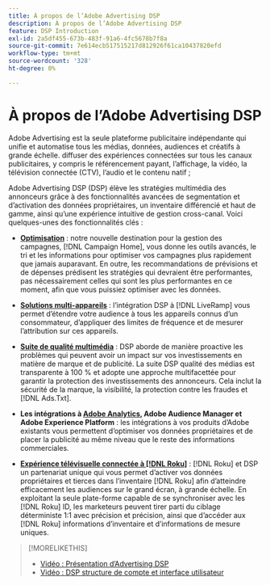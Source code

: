 ```yaml
---
title: À propos de l’Adobe Advertising DSP
description: À propos de l’Adobe Advertising DSP
feature: DSP Introduction
exl-id: 2a5df455-673b-483f-91a6-4fc5678b7f8a
source-git-commit: 7e614ecb517515217d812926f61ca10437820efd
workflow-type: tm+mt
source-wordcount: '328'
ht-degree: 0%

---
```


# À propos de l’Adobe Advertising DSP

Adobe Advertising est la seule plateforme publicitaire indépendante qui unifie et automatise tous les médias, données, audiences et créatifs à grande échelle. diffuser des expériences connectées sur tous les canaux publicitaires, y compris le référencement payant, l’affichage, la vidéo, la télévision connectée (CTV), l’audio et le contenu natif ;

Adobe Advertising DSP (DSP) élève les stratégies multimédia des annonceurs grâce à des fonctionnalités avancées de segmentation et d’activation des données propriétaires, un inventaire différencié et haut de gamme, ainsi qu’une expérience intuitive de gestion cross-canal. Voici quelques-unes des fonctionnalités clés :

* [**Optimisation**](features/optimization.md) : notre nouvelle destination pour la gestion des campagnes, [!DNL Campaign Home], vous donne les outils avancés, le tri et les informations pour optimiser vos campagnes plus rapidement que jamais auparavant. En outre, les recommandations de prévisions et de dépenses prédisent les stratégies qui devraient être performantes, pas nécessairement celles qui sont les plus performantes en ce moment, afin que vous puissiez optimiser avec les données.

* [**Solutions multi-appareils**](features/cross-device-solutions.md) : l’intégration DSP à [!DNL LiveRamp] vous permet d’étendre votre audience à tous les appareils connus d’un consommateur, d’appliquer des limites de fréquence et de mesurer l’attribution sur ces appareils.

* [**Suite de qualité multimédia**](features/brand-safety-media-quality.md) : DSP aborde de manière proactive les problèmes qui peuvent avoir un impact sur vos investissements en matière de marque et de publicité. La suite DSP qualité des médias est transparente à 100 % et adopte une approche multifacettée pour garantir la protection des investissements des annonceurs. Cela inclut la sécurité de la marque, la visibilité, la protection contre les fraudes et [!DNL Ads.Txt].

* **Les intégrations à [Adobe Analytics](/help/integrations/analytics/overview.md), Adobe Audience Manager et Adobe Experience Platform** : les intégrations à vos produits d’Adobe existants vous permettent d’optimiser vos données propriétaires et de placer la publicité au même niveau que le reste des informations commerciales.

* [**Expérience télévisuelle connectée à [!DNL Roku]**](/help/dsp/inventory/roku-inventory.md) : [!DNL Roku] et DSP un partenariat unique qui vous permet d’activer vos données propriétaires et tierces dans l’inventaire [!DNL Roku] afin d’atteindre efficacement les audiences sur le grand écran, à grande échelle. En exploitant la seule plate-forme capable de se synchroniser avec les [!DNL Roku] ID, les marketeurs peuvent tirer parti du ciblage déterministe 1:1 avec précision et précision, ainsi que d’accéder aux [!DNL Roku] informations d’inventaire et d’informations de mesure uniques.

>[!MORELIKETHIS]
>
>* [Vidéo : Présentation d’Advertising DSP](https://experienceleague.adobe.com/docs/advertising-learn/tutorials/dsp/intro.html)
>* [Vidéo : DSP structure de compte et interface utilisateur](https://experienceleague.adobe.com/docs/advertising-learn/tutorials/dsp/ui.html)
